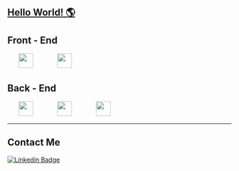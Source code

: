 <h2>
<a href="https://firatmelih.github.io/">Hello World! 🌎 </a>
</h2>
<h2> Front - End</h2>

<p  float="left">
 <!-- <a  href="https://vuejs.org/"  target="_blank"><img hspace="25" height="30"  src="https://cdn.discordapp.com/attachments/750658674078253158/815449924246175774/vuejs.png"></a>  -->
<a  href="https://reactjs.org/"  target="_blank"><img hspace="25" height="33"  src="https://www.vectorlogo.zone/logos/reactjs/reactjs-ar21.svg"></a> 
<a  href="https://sass-lang.com/"  target="_blank"><img hspace="25" height="33"  src="https://www.vectorlogo.zone/logos/sass-lang/sass-lang-icon.svg"></a>
</p>

<h2>Back - End</h2>

<p float="left">
 <!-- <a href="https://guides.rubyonrails.org/" target="_blank"> <img height="50"src="https://cdn.worldvectorlogo.com/logos/rails-1.svg"> </a> -->
<a  href="https://nodejs.org/en/docs/"  target="_blank"><img hspace="25" height="33"  src="https://www.vectorlogo.zone/logos/nodejs/nodejs-ar21.svg"></a>
<a  href="https://expressjs.com/"  target="_blank"><img hspace="25" height="33"  src="https://cdn.discordapp.com/attachments/750658674078253158/815450529336393739/express.png"></a>
<a  href="https://www.mongodb.com/"  target="_blank"><img hspace="25" height="33"  src="https://www.vectorlogo.zone/logos/mongodb/mongodb-ar21.svg"></a>
</p>
<!-- 
<hr> -->

<!-- ### Less Using Currently | Have Experience Abouth

<hr>
<p float="left"> -->
<!-- <a  href="https://docs.microsoft.com/en-us/dotnet/core/introduction"  target="_blank"><img  hspace="25" height="50"  src="https://upload.wikimedia.org/wikipedia/commons/thumb/e/ee/.NET_Core_Logo.svg/1200px-.NET_Core_Logo.svg.png"></a> -->
<!-- <a  href="https://www.postgresql.org/"  target="_blank"><img hspace="25" height="50"  src="https://www.vectorlogo.zone/logos/postgresql/postgresql-ar21.svg"></a>
<a  href="https://docs.microsoft.com/en-us/sql/ssms/download-sql-server-management-studio-ssms?view=sql-server-ver15"  target="_blank"><img hspace="25" height="50"   src="https://www.svgrepo.com/show/303229/microsoft-sql-server-logo.svg"></a>
<a  href="https://git-scm.com/"  target="_blank"><img hspace="25" height="50"  src="https://www.vectorlogo.zone/logos/git-scm/git-scm-ar21.svg"></a>
<a  href="https://ubuntu.com/"  target="_blank"><img hspace="25" height="50"  src="https://www.vectorlogo.zone/logos/ubuntu/ubuntu-ar21.svg"></a> -->
  </p>

<hr>

<h2>Contact Me </h2>

[![Linkedin Badge](https://img.shields.io/twitter/url?color=lightblue&label=Firatmelih&logo=linkedin&logoColor=lightblue&style=for-the-badge&url=https%3A%2F%2Fwww.linkedin.com%2Fin%2F)](https://www.linkedin.com/in/firatmelih/)

[website]: https://firatmelih.github.io/
